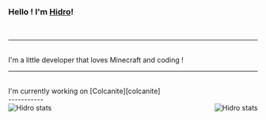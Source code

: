 ### Hello ! I'm [Hidro][ws]!
<br />

-----------
<br />
I'm a little developer that loves Minecraft and coding !
<br />

-----------
<br />
I'm currently working on [Colcanite][colcanite]
<br />
-----------
<br />
<img align="left" alt="Hidro stats" src="https://github-readme-stats.vercel.app/api/top-langs/?username=hidrogaming&show_icons=true&hide_border=true&theme=dark" />
<img align="right" alt="Hidro stats" src="https://github-readme-stats.vercel.app/api?username=hidrogaming&show_icons=true&hide_border=true&theme=radical" />


[ws]: https://hidrogaming.github.io/
[colcanite]: https://curseforge.com/minecraft/mc-mods/colcanite
